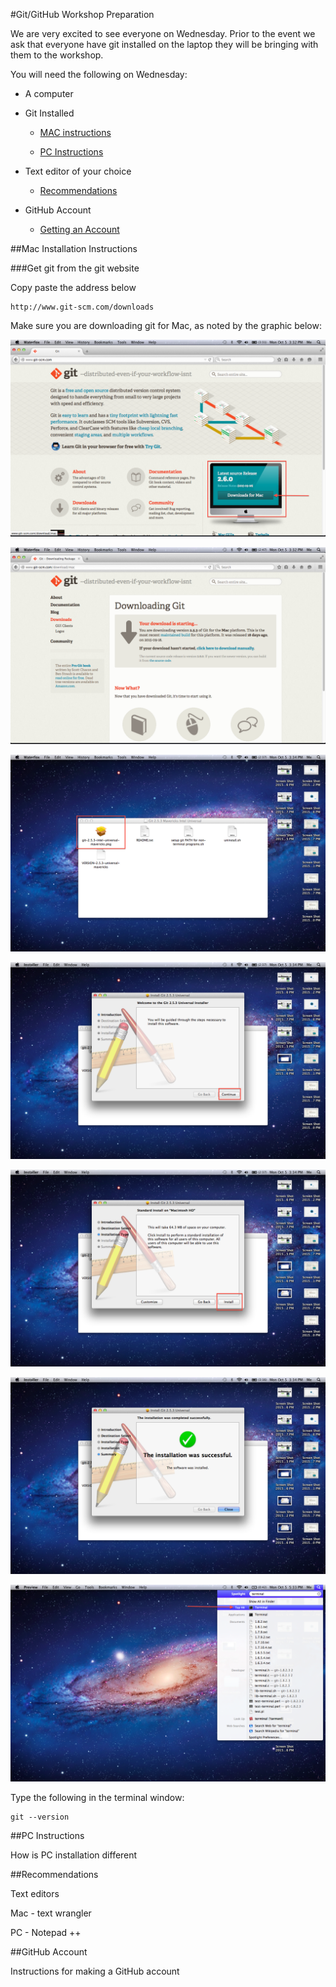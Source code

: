 #Git/GitHub Workshop Preparation

We are very excited to see everyone on Wednesday.  Prior to the event we ask that everyone have git installed on the laptop they will be bringing with them to the workshop.

You will need the following on Wednesday:

* A computer

* Git Installed
	
  * [MAC instructions](#mac-installation-instructions)
	
  * [PC Instructions](#pc-instructions)

* Text editor of your choice
	
  * [Recommendations](#recommendations) 

* GitHub Account
	
  * [Getting an Account](#github-account)

##Mac Installation Instructions


###Get git from the git website

Copy paste the address below

	http://www.git-scm.com/downloads

Make sure you are downloading git for Mac, as noted by the graphic below:

![Git website](https://github.com/asist-awit-ut/gitworkshop/blob/HowTo/instructions/Where_to_click.png)

![Git Downloads](https://github.com/asist-awit-ut/gitworkshop/blob/HowTo/instructions/Downloading_Git_screen.png)

![Git package](https://github.com/asist-awit-ut/gitworkshop/blob/HowTo/instructions/install_1.png)

![Git Install Introduction](https://github.com/asist-awit-ut/gitworkshop/blob/HowTo/instructions/install_2.png)

![Git Install Install](https://github.com/asist-awit-ut/gitworkshop/blob/HowTo/instructions/install_3.png)

![Git Installation Done](https://github.com/asist-awit-ut/gitworkshop/blob/HowTo/instructions/installation_done.png)

![Git Terminal Access](https://github.com/asist-awit-ut/gitworkshop/blob/HowTo/instructions/Finding_terminal.png)

Type the following in the terminal window:

	git --version

##PC Instructions

How is PC installation different


##Recommendations

Text editors

Mac - text wrangler

PC - Notepad ++

##GitHub Account

Instructions for making a GitHub account




